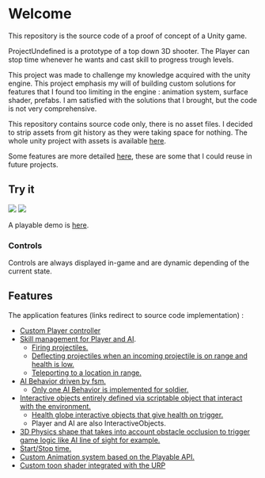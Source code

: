 # Welcome

This repository is the source code of a proof of concept of a Unity game.

ProjectUndefined is a prototype of a top down 3D shooter. The Player can stop time whenever he wants and cast skill to progress trough levels.

This project was made to challenge my knowledge acquired with the unity engine. This project emphasis my will of building custom solutions for features that I found too limiting in the engine : animation system, surface shader, prefabs. I am satisfied with the solutions that I brought, but the code is not very comprehensive.

This repository contains source code only, there is no asset files. I decided to strip assets from git history as they were taking space for nothing. The whole unity project with assets is available [here](https://github.com/ldalzotto/ProjectUndefined-Prototype/releases/tag/0.0.178).

Some features are more detailed [here](https://ldalzotto.github.io/ProjectUndefined-Prototype/), these are some that I could reuse in future projects.

## Try it

![](https://github.com/ldalzotto/gif/blob/master/ezgif-1-80b82499a60c.gif)
![](https://img.itch.zone/aW1nLzI4MjIzNzIuZ2lm/original/OAlluE.gif)

A playable demo is [here](https://github.com/ldalzotto/ProjectUndefined-Prototype/releases/tag/0.0.178).

### Controls

Controls are always displayed in-game and are dynamic depending of the current state.

## Features

The application features (links redirect to source code implementation) :

* [Custom Player controller](https://github.com/ldalzotto/ProjectUndefined-Prototype/tree/master/Assets/Common/PlayerObject/Lib/PlayerMovement)
* [Skill management for Player and AI](https://github.com/ldalzotto/ProjectUndefined-Prototype/tree/master/Assets/Undefined/Logic/Skill).
  * [Firing projectiles.](https://github.com/ldalzotto/ProjectUndefined-Prototype/tree/master/Assets/Undefined/Logic/Projectile)
  * [Deflecting projectiles when an incoming projectile is on range and health is low.](https://github.com/ldalzotto/ProjectUndefined-Prototype/tree/master/Assets/Undefined/Logic/ProjectileDeflection)
  * [Teleporting to a location in range.](https://github.com/ldalzotto/ProjectUndefined-Prototype/tree/master/Assets/Undefined/Logic/PlayerDash)
* [AI Behavior driven by fsm.](https://github.com/ldalzotto/ProjectUndefined-Prototype/tree/master/Assets/Common/~CoreGame/Behavior)
  * [Only one AI Behavior is implemented for soldier.](https://github.com/ldalzotto/ProjectUndefined-Prototype/tree/master/Assets/Undefined/Logic/Soldier/SoldierBehavior)
* [Interactive objects entirely defined via scriptable object that interact with the environment.](https://github.com/ldalzotto/ProjectUndefined-Prototype/tree/master/Assets/Common/InteractiveObjects)
  * [Health globe interactive objects that give health on trigger.](https://github.com/ldalzotto/ProjectUndefined-Prototype/tree/master/Assets/Undefined/Logic/HealthGlobe)
  * Player and AI are also InteractiveObjects.
* [3D Physics shape that takes into account obstacle occlusion to trigger game logic like AI line of sight for example.](https://github.com/ldalzotto/ProjectUndefined-Prototype/tree/master/Assets/Common/RangeObjects)
* [Start/Stop time.](https://github.com/ldalzotto/ProjectUndefined-Prototype/tree/master/Assets/Common/TimeManagement)
* [Custom Animation system based on the Playable API.](https://github.com/ldalzotto/ProjectUndefined-Prototype/tree/master/Assets/Common/AnimatorPlayable)
* [Custom toon shader integrated with the URP](https://github.com/ldalzotto/ProjectUndefined-Prototype/tree/master/Assets/_Shader/ToonUnlit)
